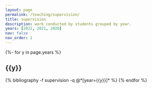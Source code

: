```yaml
---
layout: page
permalink: /teaching/supervision/
title: supervision
description: work conducted by students grouped by year.
years: [2022, 2021, 2020]
nav: false
nav_order: 1
---
```

<!-- _pages/publications.md -->
<div class="publications">


{%- for y in page.years %}
  <h2 class="year">{{y}}</h2>
  {% bibliography -f supervision -q @*[year={{y}}]* %}
{% endfor %}

</div>
